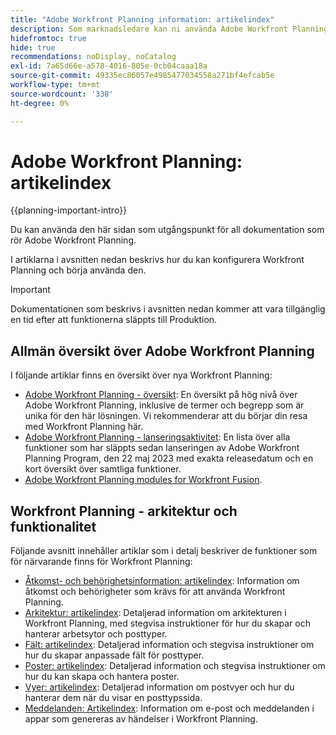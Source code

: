 ```yaml
---
title: "Adobe Workfront Planning information: artikelindex"
description: Som marknadsledare kan ni använda Adobe Workfront Planning för att organisera arbetet under hela marknadsföringscykeln för alla era team. I artiklarna i det här avsnittet beskrivs hur du kan konfigurera planeringsfunktionerna och hur du kan börja använda dem som en del av kampanjhanteringsåtgärderna.
hidefromtoc: true
hide: true
recommendations: noDisplay, noCatalog
exl-id: 7a65d66e-a578-4016-805e-0cb04caaa18a
source-git-commit: 49335ec86057e4985477034558a271bf4efcab5e
workflow-type: tm+mt
source-wordcount: '338'
ht-degree: 0%

---
```


# Adobe Workfront Planning: artikelindex

<!--
title: Adobe Maestro 
description: As a marketing operations leader, you can use Adobe Maestro to organize work across the marketing lifecycle for all your teams. The articles in this section describe how you can configure Maestro and how you can start using its capabilities as part of your campaign management operations. 
hidefromtoc: yes
author: Alina
feature: Work Management
role: User, Admin
hide: yes
-->

<!--update the metadata with real information when making this avilable in TOC and in the left nav-->

<!-- update the title to "Article index" when we get out of beta and we inhide this article-->

<!--remove the video at open beta or before-->

{{planning-important-intro}}

Du kan använda den här sidan som utgångspunkt för all dokumentation som rör Adobe Workfront Planning.

I artiklarna i avsnitten nedan beskrivs hur du kan konfigurera Workfront Planning och börja använda den.

>[!IMPORTANT]
>
>Dokumentationen som beskrivs i avsnitten nedan kommer att vara tillgänglig en tid efter att funktionerna släppts till Produktion.

## Allmän översikt över Adobe Workfront Planning

I följande artiklar finns en översikt över nya Workfront Planning:

<!--update the video when we have something better, especially after Open Beta - remove it-->

<!--* [View a video demonstration of Adobe Maestro](https://video.tv.adobe.com/v/3424253/){target=_blank}-->

* [Adobe Workfront Planning - översikt](maestro-overview.md): En översikt på hög nivå över Adobe Workfront Planning, inklusive de termer och begrepp som är unika för den här lösningen. Vi rekommenderar att du börjar din resa med Workfront Planning här.
* [Adobe Workfront Planning - lanseringsaktivitet](/help/quicksilver/maestro/release-activity.md): En lista över alla funktioner som har släppts sedan lanseringen av Adobe Workfront Planning Program, den 22 maj 2023 med exakta releasedatum och en kort översikt över samtliga funktioner.
* [Adobe Workfront Planning modules for Workfront Fusion](/help/quicksilver/workfront-fusion/apps-and-their-modules/workfront-planning-modules.md).

## Workfront Planning - arkitektur och funktionalitet

Följande avsnitt innehåller artiklar som i detalj beskriver de funktioner som för närvarande finns för Workfront Planning:

* [Åtkomst- och behörighetsinformation: artikelindex](/help/quicksilver/maestro/access/access-information.md): Information om åtkomst och behörigheter som krävs för att använda Workfront Planning.
* [Arkitektur: artikelindex](/help/quicksilver/maestro/architecture/architecture-information.md): Detaljerad information om arkitekturen i Workfront Planning, med stegvisa instruktioner för hur du skapar och hanterar arbetsytor och posttyper.
* [Fält: artikelindex](/help/quicksilver/maestro/fields/fields-information.md): Detaljerad information och stegvisa instruktioner om hur du skapar anpassade fält för posttyper.
* [Poster: artikelindex](/help/quicksilver/maestro/records/records-information.md): Detaljerad information och stegvisa instruktioner om hur du kan skapa och hantera poster.
* [Vyer: artikelindex](/help/quicksilver/maestro/views/views-information.md): Detaljerad information om postvyer och hur du hanterar dem när du visar en posttypssida.
* [Meddelanden: Artikelindex](/help/quicksilver/maestro/notifications/notifications-information.md): Information om e-post och meddelanden i appar som genereras av händelser i Workfront Planning.

